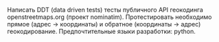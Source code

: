 Написать DDT (data driven tests) тесты публичного API геокодинга openstreetmaps.org (проект nominatim).
Протестировать необходимо прямое (адрес -> координаты) и обратное (координаты -> адрес) геокодирование. 
Предпочтительные языки разработки: python.
